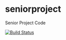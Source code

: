 # seniorproject
Senior Project Code

[![Build Status](https://dev.azure.com/Rosete/RoseteSenior/_apis/build/status%2FSeniorRepo?branchName=main)](https://dev.azure.com/Rosete/RoseteSenior/_build/latest?definitionId=9&branchName=main)
